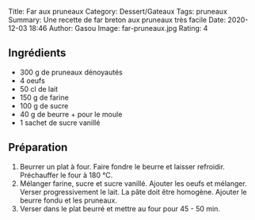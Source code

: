 Title: Far aux pruneaux
Category: Dessert/Gateaux
Tags: pruneaux
Summary: Une recette de far breton aux pruneaux très facile
Date:  2020-12-03 18:46
Author: Gasou
Image: far-pruneaux.jpg
Rating: 4

## Ingrédients
- 300 g de pruneaux dénoyautés
- 4 oeufs
- 50 cl de lait
- 150 g de farine
- 100 g de sucre
- 40 g de beurre + pour le moule
- 1 sachet de sucre vanillé

## Préparation
1. Beurrer un plat à four. Faire fondre le beurre et laisser refroidir. Préchauffer le four à 180 °C.
2. Mélanger farine, sucre et sucre vanillé. Ajouter les oeufs et mélanger. Verser progressivement le lait. La pâte doit être homogène. Ajouter le beurre fondu et les pruneaux.
3. Verser dans le plat beurré et mettre au four pour 45 - 50 min.
